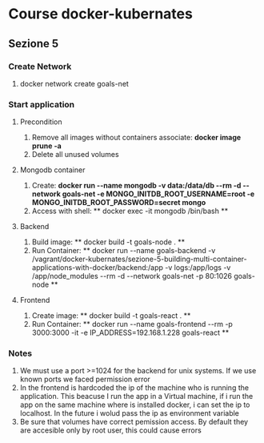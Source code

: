 # Course docker-kubernates

## Sezione 5

### Create Network

1. docker network create goals-net

### Start application

1. Precondition
   1. Remove all images without containers associate: **docker image prune -a**
   1.  Delete all unused volumes
 
1.  Mongodb container
    1. Create: **docker run --name mongodb -v data:/data/db --rm -d --network goals-net -e MONGO_INITDB_ROOT_USERNAME=root -e MONGO_INITDB_ROOT_PASSWORD=secret mongo**
    1. Access with shell: ** docker exec -it mongodb /bin/bash **
  
1. Backend 
    1. Build image: ** docker build -t goals-node . **
    1. Run Container: ** docker run --name goals-backend -v /vagrant/docker-kubernates/sezione-5-building-multi-container-applications-with-docker/backend:/app -v logs:/app/logs -v /app/node_modules --rm -d --network goals-net -p 80:1026 goals-node **

1. Frontend
	1. Create image: ** docker build -t goals-react . **
	1. Run Container: ** docker run --name goals-frontend --rm -p 3000:3000 -it -e IP_ADDRESS=192.168.1.228 goals-react **


### Notes

1. We must use a port >=1024 for the backend for unix systems. If we use known ports we faced permission error
1. In the frontend is hardcoded the ip of the machine who is running the application. This beacuse I run the app in a Virtual machine, if i run the app on the same machine where is installed docker, i can set the ip to localhost. In the future i wolud pass the ip as environment variable 
1. Be sure that volumes have correct pemission access. By default they are accesible only by root user, this could cause errors

